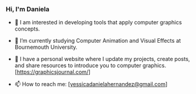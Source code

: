 ### Hi, I'm Daniela 

- 🎨 I am interested in developing tools that apply computer graphics concepts.

- 🔭 I’m currently studying Computer Animation and Visual Effects at Bournemouth University.

- 🌱 I have a personal website where I update my projects, create posts, and share resources to introduce you to computer graphics. [https://graphicsjournal.com/]

- 📫 How to reach me: [yessicadanielahernandez@gmail.com]
